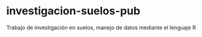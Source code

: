# investigacion-suelos-pub
Trabajo de investigación en suelos, manejo de datos mediante el lenguaje R
